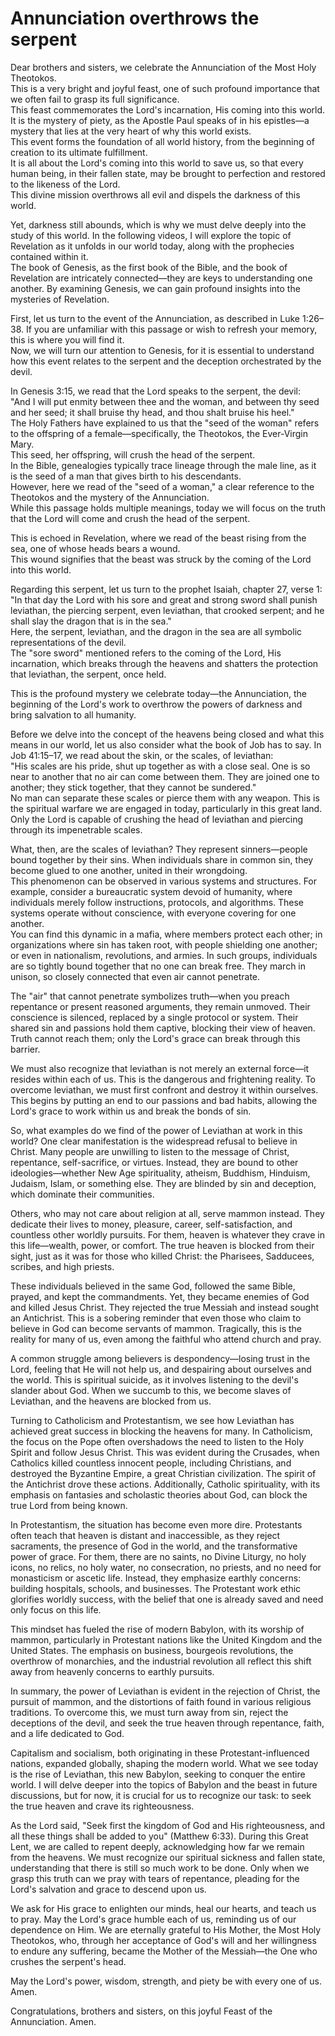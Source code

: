 # Annunciation overthrows the serpent

Dear brothers and sisters, we celebrate the Annunciation of the Most Holy Theotokos.  
This is a very bright and joyful feast, one of such profound importance that we often fail to grasp its full significance.  
This feast commemorates the Lord's incarnation, His coming into this world.  
It is the mystery of piety, as the Apostle Paul speaks of in his epistles—a mystery that lies at the very heart of why this world exists.  
This event forms the foundation of all world history, from the beginning of creation to its ultimate fulfillment.  
It is all about the Lord's coming into this world to save us, so that every human being, in their fallen state, may be brought to perfection and restored to the likeness of the Lord.  
This divine mission overthrows all evil and dispels the darkness of this world.  

Yet, darkness still abounds, which is why we must delve deeply into the study of this world. In the following videos, I will explore the topic of Revelation as it unfolds in our world today, along with the prophecies contained within it.  
The book of Genesis, as the first book of the Bible, and the book of Revelation are intricately connected—they are keys to understanding one another. By examining Genesis, we can gain profound insights into the mysteries of Revelation.  

First, let us turn to the event of the Annunciation, as described in Luke 1:26–38. If you are unfamiliar with this passage or wish to refresh your memory, this is where you will find it.  
Now, we will turn our attention to Genesis, for it is essential to understand how this event relates to the serpent and the deception orchestrated by the devil.  

In Genesis 3:15, we read that the Lord speaks to the serpent, the devil:  
"And I will put enmity between thee and the woman, and between thy seed and her seed; it shall bruise thy head, and thou shalt bruise his heel."  
The Holy Fathers have explained to us that the "seed of the woman" refers to the offspring of a female—specifically, the Theotokos, the Ever-Virgin Mary.  
This seed, her offspring, will crush the head of the serpent.  
In the Bible, genealogies typically trace lineage through the male line, as it is the seed of a man that gives birth to his descendants.  
However, here we read of the "seed of a woman," a clear reference to the Theotokos and the mystery of the Annunciation.  
While this passage holds multiple meanings, today we will focus on the truth that the Lord will come and crush the head of the serpent.  

This is echoed in Revelation, where we read of the beast rising from the sea, one of whose heads bears a wound.  
This wound signifies that the beast was struck by the coming of the Lord into this world.  

Regarding this serpent, let us turn to the prophet Isaiah, chapter 27, verse 1:  
"In that day the Lord with his sore and great and strong sword shall punish leviathan, the piercing serpent, even leviathan, that crooked serpent; and he shall slay the dragon that is in the sea."  
Here, the serpent, leviathan, and the dragon in the sea are all symbolic representations of the devil.  
The "sore sword" mentioned refers to the coming of the Lord, His incarnation, which breaks through the heavens and shatters the protection that leviathan, the serpent, once held.  

This is the profound mystery we celebrate today—the Annunciation, the beginning of the Lord's work to overthrow the powers of darkness and bring salvation to all humanity.

Before we delve into the concept of the heavens being closed and what this means in our world, let us also consider what the book of Job has to say. In Job 41:15–17, we read about the skin, or the scales, of leviathan:  
"His scales are his pride, shut up together as with a close seal. One is so near to another that no air can come between them. They are joined one to another; they stick together, that they cannot be sundered."  
No man can separate these scales or pierce them with any weapon. This is the spiritual warfare we are engaged in today, particularly in this great land. Only the Lord is capable of crushing the head of leviathan and piercing through its impenetrable scales.  

What, then, are the scales of leviathan? They represent sinners—people bound together by their sins. When individuals share in common sin, they become glued to one another, united in their wrongdoing.  
This phenomenon can be observed in various systems and structures. For example, consider a bureaucratic system devoid of humanity, where individuals merely follow instructions, protocols, and algorithms. These systems operate without conscience, with everyone covering for one another.  
You can find this dynamic in a mafia, where members protect each other; in organizations where sin has taken root, with people shielding one another; or even in nationalism, revolutions, and armies. In such groups, individuals are so tightly bound together that no one can break free. They march in unison, so closely connected that even air cannot penetrate.  

The "air" that cannot penetrate symbolizes truth—when you preach repentance or present reasoned arguments, they remain unmoved. Their conscience is silenced, replaced by a single protocol or system. Their shared sin and passions hold them captive, blocking their view of heaven. Truth cannot reach them; only the Lord's grace can break through this barrier.  

We must also recognize that leviathan is not merely an external force—it resides within each of us. This is the dangerous and frightening reality. To overcome leviathan, we must first confront and destroy it within ourselves. This begins by putting an end to our passions and bad habits, allowing the Lord's grace to work within us and break the bonds of sin.

So, what examples do we find of the power of Leviathan at work in this world? One clear manifestation is the widespread refusal to believe in Christ. Many people are unwilling to listen to the message of Christ, repentance, self-sacrifice, or virtues. Instead, they are bound to other ideologies—whether New Age spirituality, atheism, Buddhism, Hinduism, Judaism, Islam, or something else. They are blinded by sin and deception, which dominate their communities.  

Others, who may not care about religion at all, serve mammon instead. They dedicate their lives to money, pleasure, career, self-satisfaction, and countless other worldly pursuits. For them, heaven is whatever they crave in this life—wealth, power, or comfort. The true heaven is blocked from their sight, just as it was for those who killed Christ: the Pharisees, Sadducees, scribes, and high priests.  

These individuals believed in the same God, followed the same Bible, prayed, and kept the commandments. Yet, they became enemies of God and killed Jesus Christ. They rejected the true Messiah and instead sought an Antichrist. This is a sobering reminder that even those who claim to believe in God can become servants of mammon. Tragically, this is the reality for many of us, even among the faithful who attend church and pray.  

A common struggle among believers is despondency—losing trust in the Lord, feeling that He will not help us, and despairing about ourselves and the world. This is spiritual suicide, as it involves listening to the devil's slander about God. When we succumb to this, we become slaves of Leviathan, and the heavens are blocked from us.  

Turning to Catholicism and Protestantism, we see how Leviathan has achieved great success in blocking the heavens for many. In Catholicism, the focus on the Pope often overshadows the need to listen to the Holy Spirit and follow Jesus Christ. This was evident during the Crusades, when Catholics killed countless innocent people, including Christians, and destroyed the Byzantine Empire, a great Christian civilization. The spirit of the Antichrist drove these actions. Additionally, Catholic spirituality, with its emphasis on fantasies and scholastic theories about God, can block the true Lord from being known.  

In Protestantism, the situation has become even more dire. Protestants often teach that heaven is distant and inaccessible, as they reject sacraments, the presence of God in the world, and the transformative power of grace. For them, there are no saints, no Divine Liturgy, no holy icons, no relics, no holy water, no consecration, no priests, and no need for monasticism or ascetic life. Instead, they emphasize earthly concerns: building hospitals, schools, and businesses. The Protestant work ethic glorifies worldly success, with the belief that one is already saved and need only focus on this life.  

This mindset has fueled the rise of modern Babylon, with its worship of mammon, particularly in Protestant nations like the United Kingdom and the United States. The emphasis on business, bourgeois revolutions, the overthrow of monarchies, and the industrial revolution all reflect this shift away from heavenly concerns to earthly pursuits.  

In summary, the power of Leviathan is evident in the rejection of Christ, the pursuit of mammon, and the distortions of faith found in various religious traditions. To overcome this, we must turn away from sin, reject the deceptions of the devil, and seek the true heaven through repentance, faith, and a life dedicated to God.

Capitalism and socialism, both originating in these Protestant-influenced nations, expanded globally, shaping the modern world. What we see today is the rise of Leviathan, this new Babylon, seeking to conquer the entire world. I will delve deeper into the topics of Babylon and the beast in future discussions, but for now, it is crucial for us to recognize our task: to seek the true heaven and crave its righteousness.  

As the Lord said, "Seek first the kingdom of God and His righteousness, and all these things shall be added to you" (Matthew 6:33). During this Great Lent, we are called to repent deeply, acknowledging how far we remain from the heavens. We must recognize our spiritual sickness and fallen state, understanding that there is still so much work to be done. Only when we grasp this truth can we pray with tears of repentance, pleading for the Lord's salvation and grace to descend upon us.  

We ask for His grace to enlighten our minds, heal our hearts, and teach us to pray. May the Lord's grace humble each of us, reminding us of our dependence on Him. We are eternally grateful to His Mother, the Most Holy Theotokos, who, through her acceptance of God's will and her willingness to endure any suffering, became the Mother of the Messiah—the One who crushes the serpent's head.  

May the Lord's power, wisdom, strength, and piety be with every one of us. Amen.  

Congratulations, brothers and sisters, on this joyful Feast of the Annunciation. Amen.

